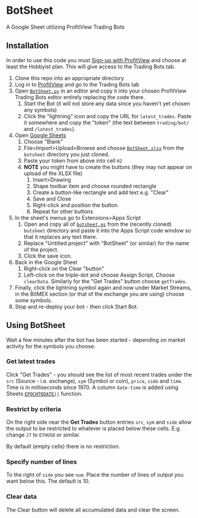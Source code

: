 # BotSheet

A Google Sheet utilizing ProfitView Trading Bots

## Installation

In order to use this code you must [Sign-up with ProfitView](https://profitview.net/register) and choose at least the Hobbyist plan.  This will give access to the Trading Bots tab.

1. Clone this repo into an appropriate directory
2. Log in to [ProfitView](https://profitview.net) and go to the Trading Bots tab
3. Open [`BotSheet.py`](BotSheet.py) in an editor and copy it into your chosen ProfitView Trading Bots editor entirely replacing the code there.
   1. Start the Bot (it will not store any data since you haven't yet chosen any symbols)
   2. Click the "lightning" icon and copy the URL for `latest_trades`. Paste it somewhere and copy the "token" (the text between `trading/bot/` and `/latest_trades`).
4. Open [Google Sheets](https://docs.google.com/spreadsheets/)
   1. Choose "Blank"
   2. File>Import>Upload>Browse and choose [`BotSheet.xlsx`](BotSheet.xlsx) from the `botsheet` directory you just cloned.
   3. Paste your token from above into cell `H2`
   4. **NOTE** you might have to create the buttons (they may not appear on upload of the XLSX file)
      1. Insert>Drawing
      2. Shape toolbar item and choose rounded rectangle
      3. Create a button-like rectangle and add text e.g. "Clear"
      4. Save and Close
      5. Right-click and position the button
      6. Repeat for other buttons
5. In the sheet's menus go to Extensions>Apps Script
   1. Open and copy all of [`botsheet.gs`](botsheet.gs) from the (recently cloned) `botsheet` directory and paste it into the Apps Script code window so that it replaces any text there.
   2. Replace "Untitled project" with "BotSheet" (or similar) for the name of the project.
   3. Click the save icon.
6. Back in the Google Sheet
   1. Right-click on the Clear "button" 
   2. Left-click on the triple-dot and choose Assign Script.  Choose `clearData`.  Similarly for the "Get Trades" button choose `getTrades`.
7. Finally, click the lightning symbol again and now under Market Streams, in the BitMEX section (or that of the exchange you are using) choose some symbols.
8. Stop and re-deploy your bot - then click Start Bot.

## Using BotSheet

Wait a few minutes after the bot has been started - depending on market activity for the symbols you choose.

### Get latest trades

Click "Get Trades" - you should see the list of most recent trades under the `src` (Source - i.e. exchange), `sym` (Symbol or coin), `price`, `side` and `time`.  Time is in milliseconds since 1970.  A column `date-time` is added using Sheets [`EPOCHTODATE()`](https://support.google.com/docs/answer/13193461?hl=en) function.

### Restrict by criteria

On the right side near the **Get Trades** button entries `src`, `sym` and `side` allow the output to be restricted to whatever is placed below these cells.  E.g. change `J7` to `ETHUSD` or similar.

By default (empty cells) there is no restriction.

### Specify number of lines

To the right of `side` you see `num`.  Place the number of lines of output you want below this.  The default is 10.

### Clear data

The Clear button will delete all accumulated data and clear the screen.